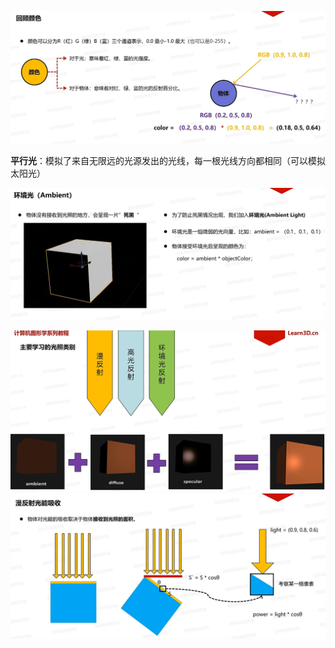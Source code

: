 ![输入图片说明](/imgs/2024-11-21/ODA5qe8yW1adcKw3.png)

**平行光**：模拟了来自无限远的光源发出的光线，每一根光线方向都相同（可以模拟太阳光）

![输入图片说明](/imgs/2024-11-21/2NuaSNhUQr3x6mZo.png)

![输入图片说明](/imgs/2024-11-21/s3eys0Wc9LHHe1As.png)
![输入图片说明](/imgs/2024-11-21/tnUizbzY5yHhVYKR.png)
<!--stackedit_data:
eyJoaXN0b3J5IjpbLTEwNDQ3MjYxODksLTIzMjY5NTA2OV19
-->